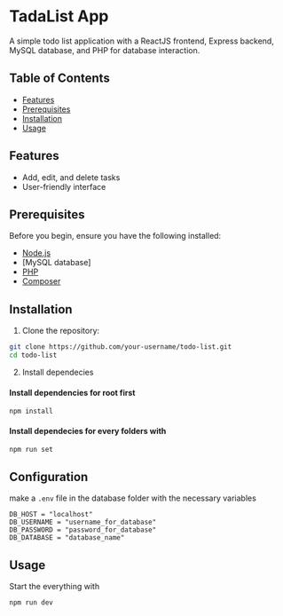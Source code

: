 # TadaList App

A simple todo list application with a ReactJS frontend, Express backend, MySQL database, and PHP for database interaction.

## Table of Contents

- [Features](#features)
- [Prerequisites](#prerequisites)
- [Installation](#installation)
- [Usage](#usage)

## Features

- Add, edit, and delete tasks
- User-friendly interface

## Prerequisites

Before you begin, ensure you have the following installed:

- [Node.js](https://nodejs.org/)
- [MySQL database]
- [PHP](https://www.php.net/)
- [Composer](https://getcomposer.org/)

## Installation

1. Clone the repository:

```bash
git clone https://github.com/your-username/todo-list.git
cd todo-list
```

2. Install dependecies

<h4>Install dependencies for root first </h4>

```
npm install
```

<h4>Install dependecies for every folders with </h4>

```
npm run set
```

## Configuration

make a `.env` file in the database folder with the necessary variables

```
DB_HOST = "localhost"
DB_USERNAME = "username_for_database"
DB_PASSWORD = "password_for_database"
DB_DATABASE = "database_name"
```

## Usage

Start the everything with

```
npm run dev
```
